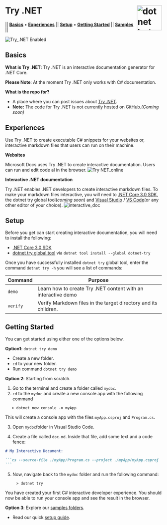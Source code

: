 # Try .NET <img src ="https://user-images.githubusercontent.com/2546640/56708992-deee8780-66ec-11e9-9991-eb85abb1d10a.png" width="80px" alt="dotnet bot in space" align ="right">
|| [**Basics**](#basics) • [**Experiences**](#experiences) || [**Setup**](#setup) • [**Getting Started**](#getting-started) || [**Samples**](Samples) ||

![Try_.NET Enabled](https://img.shields.io/badge/Try_.NET-Enabled-501078.svg)

## Basics
**What is Try .NET**: Try .NET is an interactive documentation generator for .NET Core.

**Please Note**: At the moment Try .NET only works with C# documentation. 

**What is the repo for?**
- A place where you can post issues about [Try .NET](https://github.com/dotnet/try/issues).
- **Note:** The code for Try .NET is not currently hosted on GitHub.*(Coming soon)*

## Experiences 
 Use Try .NET to create executable C# snippets for your websites or,  interactive markdown files that users can run on their machine. 

**Websites** 

Microsoft Docs uses Try .NET to create interactive documentation. Users can run and edit code al in the browser.
![Try NET_online](https://user-images.githubusercontent.com/2546640/57144765-c850cc00-6d8f-11e9-982d-50d2b6dc3591.gif)

**Interactive .NET documentation**

Try .NET enables .NET developers to create interactive markdown files.
To make your markdown files interactive, you will need to [.NET Core 3.0 SDK](https://dotnet.microsoft.com/download/dotnet-core/3.0), the dotnet try global tool(*coming soon*) and [Visual Studio](https://visualstudio.microsoft.com/) / [VS Code](https://code.visualstudio.com/)(or any other editor of your choice). 
![interactive_doc](https://user-images.githubusercontent.com/2546640/57158389-47a2c780-6db1-11e9-96ad-8c6e9ab52853.png)

## Setup
Before you get can start creating interactive documentation, you will need to install the following: 
- [.NET Core 3.0 SDK](https://dotnet.microsoft.com/download/dotnet-core/3.0)
- [dotnet try global tool](https://www.nuget.org/packages/dotnet-try/) via `dotnet tool install --global dotnet-try`

Once you have successfully installed `dotnet try` global tool, enter the command `dotnet try -h` you will see a list of commands:

| Command        | Purpose                                |
|----------------|----------------------------------------|
| `demo`         | Learn how to create Try .NET content with an interactive demo |
| `verify`       | Verify Markdown files in the target directory and its children.            |
## Getting Started

You can get started using either one of the options below. 

**Option1**: `dotnet try demo` 
- Create a new folder.
- `cd` to your new folder.
- Run command `dotnet try demo` 

**Option 2**: Starting from scratch.
1. Go to the terminal and create a folder called `mydoc`.
2. `cd` to the `mydoc` and create a new console app with the following command
 ```console
    > dotnet new console -o myApp
```
This will create a console app with the files `myApp.csproj` and `Program.cs`.

3. Open `mydoc`folder in Visual Studio Code. 

4. Create a file called `doc.md`. Inside that file, add some text and a code fence:

````markdown
# My Interactive Document:

```cs --source-file ./myApp/Program.cs --project ./myApp/myApp.csproj
```
````
5. Now, navigate back to the `mydoc` folder and run the following command:
```console
     > dotnet try
```
You have created your first C# interactive developer experience. You should now be able to run your console app and see the result in the browser. 

**Option 3**: Explore our [samples folders](Samples/Readme.md). 
- Read our quick [setup guide](Samples/Setup.md). 
